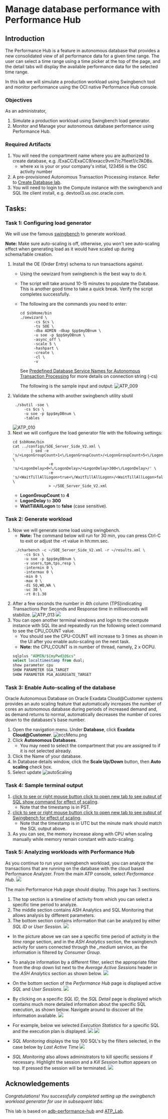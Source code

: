 # Manage database performance with Performance Hub 


## Introduction
 The Performance Hub is a feature in autonomous database that provides a new consolidated view of all performance data for a given time range.  The user can select a time range using a time picker at the top of the page, and the detail tabs will display the available performance data for the selected time range.

In this lab we will simulate a production workload using Swingbench tool and monitor performance using the OCI native Performance Hub console.

### Objectives

As an administrator,
1. Simulate a production workload using Swingbench load generator.
2. Monitor and Manage your autonomous database performance using Performance Hub.


### Required Artifacts

1. You will need the compartment name where you are authorized to create database, e.g. /ExaCC/ExaCC9/exacc9vm7/c7fleet1/c7ADBs.
    - where xx is your or your company's initial, 123456 is the OSC activity number
1. A pre-provisioned Autonomous Transaction Processing instance. Refer to [Create Database lab](createDB.md).
3. You will need to login to the Compute instance with the swingbench and SQL lite client install, e.g. devtool3.us.osc.oracle.com.

## Tasks:

### **Task 1**: Configuring load generator

We will use the famous [swingbench](http://www.dominicgiles.com/swingbench.html) to generate workload.

**Note:** Make sure auto-scaling is off, otherwise, you won't see auto-scaling effect when generating load as it would have scaled up during schema/table creation.

1. Install the OE (Order Entry) schema to run transactions against.
    - Using the oewizard from swingbench is the best way to do it.
    - The script will take around 10-15 minutes to populate the Database. This is another good time to take a quick break. Verify the script completes successfully.
    - The following are the commands you need to enter:
      ```
      cd $sbHome/bin
      ./oewizard \
            -cs $cs \
            -ts SOE \
            -dba ADMIN -dbap $pp$myDBnum \
            -u soe -p $pp$myDBnum \
            -async_off \
            -scale 5 \
            -hashpart \
            -create \
            -cl \
            -v
      ```

      See [Predefined Database Service Names for Autonomous Transaction Processing](https://docs.oracle.com/en/cloud/paas/atp-cloud/atpug/connect-predefined.html#GUID-9747539B-FD46-44F1-8FF8-F5AC650F15BE) for more details on connection string (-cs)

      The following is the sample input and output:
      ![ATP_009](images/ATP_009.PNG)
2. Validate the schema with another swingbench utility sbutil
   ```
    ./sbutil -soe \
        -cs $cs \
        -u soe -p $pp$myDBnum \
        -tables
   ```
   ![ATP_010](images/ATP_010.PNG)
3. Next we will configure the load generator file with the following settings:
   ```
   cd $sbHome/bin
   cat ../configs/SOE_Server_Side_V2.xml \
           | sed -e 's/<LogonGroupCount>1<\/LogonGroupCount>/<LogonGroupCount>5<\/LogonGroupCount>/' \
                   -e 's/<LogonDelay>0<\/LogonDelay>/<LogonDelay>300<\/LogonDelay>/' \
                   -e 's/<WaitTillAllLogon>true<\/WaitTillAllLogon>/<WaitTillAllLogon>false<\/WaitTillAllLogon>/' \
                   > ~/SOE_Server_Side_V2.xml
   ```
    - **LogonGroupCount** to **4**
    - **LogonDelay** to **300**
    - **WaitTillAllLogon** to **false** (case sensitive).

### **Task 2**: Generate workload

1. Now we will generate some load using swingbench.
    - **Note:** The command below will run for 30 min, you can press Ctrl-C to exit or adjust the -rt value in hh:mm.sec.
   ```
    ./charbench -c ~/SOE_Server_Side_V2.xml -r ~/results.xml \
        -cs $cs \
        -u soe -p $pp$myDBnum \
        -v users,tpm,tps,resp \
        -intermin 0 \
        -intermax 0 \
        -min 0 \
        -max 0 \
        -di SQ,WQ,WA \
        -uc 30 \
        -rt 0:1.30
   ```
5. After a few seconds the number in 4th column (TPS)indicating Transactions Per Seconds and Response time in milliseconds will stabilize.
    ![ATP_013](images/ATP_013.PNG)
    ![](./images/swingbenchoutput.jpeg " ")
3. You can open another terminal windows and login to the compute instance with SQL lite and repeatedly run the following select command to see the CPU_COUNT value.
    - You should see the CPU-COUNT will increase to 3 times as shown in the UI after you enable auto-scaling on the next task.
    - **Note:** the CPU_COUNT is in number of thread, namely, 2 x OCPU.
    ```sql
    sqlplus "ADMIN/${myPwd}@$cs"
    select localtimestamp from dual;
    show parameter cpu
    SHOW PARAMETER SGA_TARGET
    SHOW PARAMETER PGA_AGGREGATE_TARGET
    ```

### **Task 3**: Enable Auto-scaling of the database
Oracle Autonomous Database on Oracle Exadata Cloud@Customer systems provides an auto scaling feature that automatically increases the number of cores an autonomous database during periods of increased demand and, as demand returns to normal, automatically decreases the number of cores down to the databases's base number.

1.  Open the navigation menu. Under **Database**, click **Exadata Cloud@Customer**.
    ![eccMenu.png](images/eccMenu.png)
2.  Click **Autonomous Databases**.
    - You may need to select the compartment that you are assigned to if it is not selected already.
3. Click the Name of your database. 
5. In Database details window, click the **Scale Up/Down** button, then **Auto scaling** check box.
6. Select update
   ![autoScaling](images/autoScaling.png)

### **Task 4:** Sample terminal output

1. [click to see or right mouse button click to open new tab to see output of SQL show command for effect of scaling](adb-performance-hubSQLio.txt).
    - Note that the timestamp is in PST.
1. [click to see or right mouse button click to open new tab to see output of Swingbench for effect of scaling](adb-performance-hubSBio.txt).
    - Note that the timestamp is in UTC but the minute mark should match the SQL output above.
3. As you can see, the memory increase along with CPU when scaling manually while memory remain constant with auto-scaling.

### **Task 5:** Analyzing workloads with Performance Hub

As you continue to run your swingbench workload, you can analyze the transactions that are running on the database with the cloud based Performance Analyzer. From the main ATP console, select *Performance Hub*.
    ![](./images/scalinginp.jpeg " ")

The main Performance Hub page should display. This page has 3 sections. 
1. The top section is a timeline of activity from which you can select a specific time period to analyze.
2. The middle section contains ASH Analytics and SQL Monitoring that allows analysis by different parameters.
3. The bottom section contains information that can be analyzed by either *SQL ID* or *User Session*.
    ![](./images/perf1.jpeg " ")

- In the picture above we can see a specific time period of activity in the *time range* section, and in the *ASH Analytics* section, the swingbench activity for users connected through the *\_medium* service, as the information is filtered by *Consumer Group*.

- To analyze information by a different filter, select the appropriate filter from the drop down list next to the *Average Active Sessions* header in the *ASH Analytics* section as shown below.
    ![](./images/perf4.jpeg " ")

- On the bottom section of the *Performance Hub* page is displayed active *SQL* and *User Sessions*.
    ![](./images/perf2.jpeg " ")

- By clicking on a specific *SQL ID*, the *SQL Detail* page is displayed which contains much  more detailed information about the specific SQL execution, as shown below. Navigate around to discover all the information available.
    ![](./images/perf3.jpeg " ")

- For example, below we selected *Execution Statistics* for a specific SQL and the execution plan is displayed. 
    ![](./images/executionplan.jpeg " ")
    ![](./images/indexcount.jpeg " ")

- *SQL Monitoring* displays the top 100 SQL's by the filters selected, in the case below by *Last Active Time*
    ![](./images/perf5.jpeg " ")

- *SQL Monitoring* also allows administrators to kill specific sessions if necessary. Highlight the session and a *Kill Session* button appears on top. If pressed the session will be terminated.
    ![](./images/sqlmonitoring.jpeg " ")


## Acknowledgements
*Congratulations! You successfully completed setting up the swingbench workload generator for use in subsequent labs.*

This lab is based on [adb-performance-hub](https://github.com/oracle/learning-library/tree/master/data-management-library/autonomous-database/dedicated/adb-performance-hub) and [ATP_Lab](https://github.com/oracle/learning-library/tree/master/oci-library/L100-LAB/ATP_Lab).
